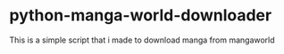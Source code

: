 # python-manga-world-downloader
This is a simple script that i made to download manga from mangaworld

